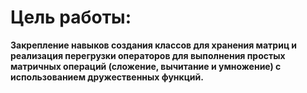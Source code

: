 # Цель работы: #
**Закрепление навыков создания классов для хранения матриц и реализация перегрузки операторов для выполнения простых матричных операций (сложение, вычитание и умножение) с использованием дружественных функций.**
